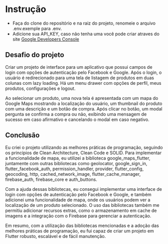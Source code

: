 # Instrução

- Faça do clone do repositório e na raiz do projeto, renomeie o arquivo .env.exemple para .env.
- Adicione sua API_KEY, caso não tenha uma você pode criar atraves do site [Google Developers Console](https://cloud.google.com/?hl=pt-br)

## Desafio do projeto

Criar um projeto de interface para um aplicativo que possui campos de login com opções de autenticação pelo Facebook e Google. Após o login, o usuário é redirecionado para uma tela de listagem de produtos em duas colunas com lazy loading. Há um menu drawer com opções de perfil, meus produtos, configurações e logout. 

Ao selecionar um produto, uma nova tela é apresentada com um mapa do Google Maps mostrando a localização do usuário, um thumbnail do produto com uma descrição e um botão de compra. Após clicar no botão, um modal pergunta se confirma a compra ou não, exibindo uma mensagem de sucesso em caso afirmativo e cancelando o modal em caso negativo.

## Conclusão

Eu criei o projeto utilizando as melhores práticas de programação, seguindo os princípios de Clean Architecture, Clean Code e SOLID. Para implementar a funcionalidade de mapa, eu utilizei a biblioteca google_maps_flutter, juntamente com outras bibliotecas como geolocator, google_sign_in, flutter_facebook_auth, permission_handler, provider, flutter_config, geocoding, http, cached_network_image, flutter_cache_manager, firebase_auth, firebase_core e auth_buttons.

Com a ajuda dessas bibliotecas, eu consegui implementar uma interface de login com opções de autenticação pelo Facebook e Google, e também adicionei uma funcionalidade de mapa, onde os usuários podem ver a localização de um produto selecionado. O uso das bibliotecas também me permitiu adicionar recursos extras, como o armazenamento em cache de imagens e a integração com o Firebase para gerenciar a autenticação.

Em resumo, com a utilização das bibliotecas mencionadas e a adoção das melhores práticas de programação, eu fui capaz de criar um projeto em Flutter robusto, escalável e de fácil manutenção.


